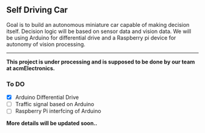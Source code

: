 ## Self Driving Car

Goal is to build an autonomous miniature car capable of making decision itself. Decision logic will be based on sensor data and vision data. We will be using Arduino for differential drive and a Raspberry pi device for autonomy of vision processing.

---

**This project is under processing and is supposed to be done by our team at acmElectronics.**

### To DO
- [x] Arduino Differential Drive
- [ ] Traffic signal based on Arduino
- [ ] Raspberry Pi interfcing of Arduino

**More details will be updated soon..**
